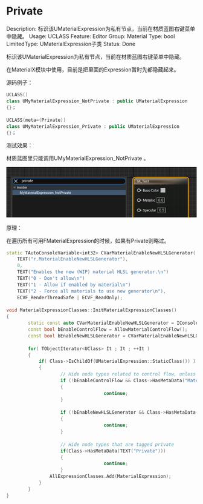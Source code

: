 # Private

Description: 标识该UMaterialExpression为私有节点，当前在材质蓝图右键菜单中隐藏。
Usage: UCLASS
Feature: Editor
Group: Material
Type: bool
LimitedType: UMaterialExpression子类
Status: Done

标识该UMaterialExpression为私有节点，当前在材质蓝图右键菜单中隐藏。

在MaterialX模块中使用，目前是把里面的Expression暂时先都隐藏起来。

源码例子：

```cpp
UCLASS()
class UMyMaterialExpression_NotPrivate : public UMaterialExpression
{}；

UCLASS(meta=(Private))
class UMyMaterialExpression_Private : public UMaterialExpression
{}；
```

测试效果：

材质蓝图里只能调用UMyMaterialExpression_NotPrivate 。

![Untitled](Private/Untitled.png)

原理：

在遍历所有可用FMaterialExpression的时候，如果有Private则略过。

```cpp
static TAutoConsoleVariable<int32> CVarMaterialEnableNewHLSLGenerator(
	TEXT("r.MaterialEnableNewHLSLGenerator"),
	0,
	TEXT("Enables the new (WIP) material HLSL generator.\n")
	TEXT("0 - Don't allow\n")
	TEXT("1 - Allow if enabled by material\n")
	TEXT("2 - Force all materials to use new generator\n"),
	ECVF_RenderThreadSafe | ECVF_ReadOnly);

void MaterialExpressionClasses::InitMaterialExpressionClasses()
{
		static const auto CVarMaterialEnableNewHLSLGenerator = IConsoleManager::Get().FindTConsoleVariableDataInt(TEXT("r.MaterialEnableNewHLSLGenerator"));
		const bool bEnableControlFlow = AllowMaterialControlFlow();
		const bool bEnableNewHLSLGenerator = CVarMaterialEnableNewHLSLGenerator->GetValueOnAnyThread() != 0;
	
		for( TObjectIterator<UClass> It ; It ; ++It )
		{
			if( Class->IsChildOf(UMaterialExpression::StaticClass()) )
			{
					// Hide node types related to control flow, unless it's enabled
					if (!bEnableControlFlow && Class->HasMetaData("MaterialControlFlow"))
					{
									continue;
					}
					
					if (!bEnableNewHLSLGenerator && Class->HasMetaData("MaterialNewHLSLGenerator"))
					{
									continue;
					}
					
					// Hide node types that are tagged private
					if(Class->HasMetaData(TEXT("Private")))
					{
									continue;
					}
				AllExpressionClasses.Add(MaterialExpression);
			}
		}
}
```